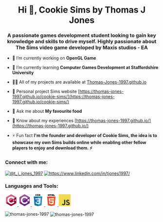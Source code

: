 
<h1 align="center">Hi 👋, Cookie Sims by Thomas J Jones</h1>
<h3 align="center">A passionate games development student looking to gain key knowledge and skills to drive myself. Highly passionate about The Sims video game developed by Maxis studios - EA</h3>

- 🔭 I’m currently working on **OpenGL Game**

- 🌱 I’m currently learning **Computer Games Development at Staffordshire University**

- 👨‍💻 All of my projects are available at [Thomas-Jones-1997.github.io](Thomas-Jones-1997.github.io)

- 📝 Personal project Sims website [https://thomas-jones-1997.github.io/cookie-sims/](https://thomas-jones-1997.github.io/cookie-sims/)

- 💬 Ask me about **My favourite food**

- 📄 Know about my experiences [https://thomas-jones-1997.github.io/](https://thomas-jones-1997.github.io/)

- ⚡ Fun fact **I'm the founder and developer of Cookie Sims, the idea is to showcase my own Sims builds online while enabling other fellow players to enjoy and download them. ⚡**

<h3 align="left">Connect with me:</h3>
<p align="left">
<a href="https://twitter.com/@t_j_jones_1997" target="blank"><img align="center" src="https://raw.githubusercontent.com/rahuldkjain/github-profile-readme-generator/master/src/images/icons/Social/twitter.svg" alt="@t_j_jones_1997" height="30" width="40" /></a>
<a href="https://linkedin.com/in/https://www.linkedin.com/in/tjones1997/" target="blank"><img align="center" src="https://raw.githubusercontent.com/rahuldkjain/github-profile-readme-generator/master/src/images/icons/Social/linked-in-alt.svg" alt="https://www.linkedin.com/in/tjones1997/" height="30" width="40" /></a>
</p>

<h3 align="left">Languages and Tools:</h3>
<p align="left"> <a href="https://www.w3schools.com/cpp/" target="_blank" rel="noreferrer"> <img src="https://raw.githubusercontent.com/devicons/devicon/master/icons/cplusplus/cplusplus-original.svg" alt="cplusplus" width="40" height="40"/> </a> <a href="https://www.w3schools.com/cs/" target="_blank" rel="noreferrer"> <img src="https://raw.githubusercontent.com/devicons/devicon/master/icons/csharp/csharp-original.svg" alt="csharp" width="40" height="40"/> </a> <a href="https://www.w3schools.com/css/" target="_blank" rel="noreferrer"> <img src="https://raw.githubusercontent.com/devicons/devicon/master/icons/css3/css3-original-wordmark.svg" alt="css3" width="40" height="40"/> </a> <a href="https://www.w3.org/html/" target="_blank" rel="noreferrer"> <img src="https://raw.githubusercontent.com/devicons/devicon/master/icons/html5/html5-original-wordmark.svg" alt="html5" width="40" height="40"/> </a> <a href="https://developer.mozilla.org/en-US/docs/Web/JavaScript" target="_blank" rel="noreferrer"> <img src="https://raw.githubusercontent.com/devicons/devicon/master/icons/javascript/javascript-original.svg" alt="javascript" width="40" height="40"/> </a> </p>

<p><img align="left" src="https://github-readme-stats.vercel.app/api/top-langs?username=thomas-jones-1997&show_icons=true&locale=en&layout=compact" alt="thomas-jones-1997" /></p>

<p>&nbsp;<img align="center" src="https://github-readme-stats.vercel.app/api?username=thomas-jones-1997&show_icons=true&locale=en" alt="thomas-jones-1997" /></p>
